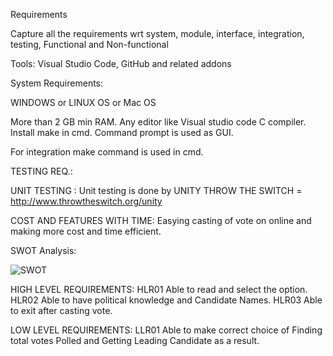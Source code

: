 Requirements

Capture all the requirements wrt system, module, interface, integration, testing, Functional and Non-functional



Tools: Visual Studio Code, GitHub and related addons

System Requirements:

WINDOWS or LINUX OS or Mac OS

More than 2 GB min RAM.
Any editor like Visual studio code 
C compiler.
Install make in cmd.
Command prompt is used as GUI.

For integration make command is used in cmd.

TESTING REQ.:

  UNIT TESTING :
      Unit testing is done by UNITY THROW THE SWITCH = http://www.throwtheswitch.org/unity  
      
 COST AND FEATURES WITH TIME:
            Easying casting of vote on online and making more cost and time efficient.
        

SWOT Analysis:

 ![SWOT](https://user-images.githubusercontent.com/80808104/115009840-59140a00-9eca-11eb-8ed0-2fce0951f18f.png)

 
 HIGH LEVEL REQUIREMENTS: 
  HLR01 Able to read and select the option.
  HLR02 Able to have political knowledge and Candidate Names.
  HLR03 Able to exit after casting vote.
  
  LOW LEVEL REQUIREMENTS:
   LLR01 Able to make correct choice of Finding total votes Polled and Getting Leading Candidate as a result.
